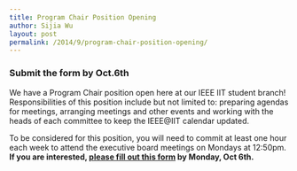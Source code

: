```yaml
---
title: Program Chair Position Opening
author: Sijia Wu
layout: post
permalink: /2014/9/program-chair-position-opening/
---
```


### Submit the form by Oct.6th

We have a Program Chair position open here at our IEEE IIT student branch! Responsibilities of this position include but not limited to: preparing agendas for meetings, arranging meetings and other events and working with the heads of each committee to keep the IEEE@IIT calendar updated.

To be considered for this position, you will need to commit at least one hour each week to attend the executive board meetings on Mondays at 12:50pm. **If you are interested, [please fill out this form](https://docs.google.com/a/iit.edu/forms/d/1or9EztPYR8cUa8deZkXDD-VejuE4bUZgLZYSYxm5-4c/viewform) by Monday, Oct 6th.**
